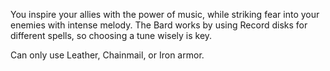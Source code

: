 You inspire your allies with the power of music, while striking fear into your enemies with intense melody. The Bard works by using Record disks for different spells, so choosing a tune wisely is key.

Can only use Leather, Chainmail, or Iron armor.

